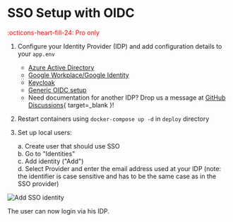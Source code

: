 # SSO Setup with OIDC
<span style="color:red;">:octicons-heart-fill-24: Pro only</span>

1. Configure your Identity Provider (IDP) and add configuration details to your `app.env`
    * [Azure Active Directory](/setup/oidc-azure-active-directory)
    * [Google Workplace/Google Identity](/setup/oidc-google)
    * [Keycloak](/setup/oidc-keycloak)
    * [Generic OIDC setup](/setup/oidc-generic)
    * Need documentation for another IDP? Drop us a message at [GitHub Discussions](https://github.com/Syslifters/sysreptor/discussions/categories/ideas){ target=_blank }!
3. Restart containers using `docker-compose up -d` in `deploy` directory
2. Set up local users:

    a. Create user that should use SSO  
    b. Go to "Identities"  
    c. Add identity ("Add")  
    d. Select Provider and enter the email address used at your IDP (note: the identifier is case sensitive and has to be the same case as in the SSO provider)

![Add SSO identity](/images/add_identity.png)

The user can now login via his IDP.
